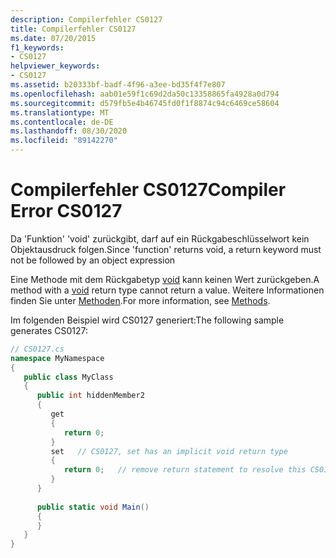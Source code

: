 ```yaml
---
description: Compilerfehler CS0127
title: Compilerfehler CS0127
ms.date: 07/20/2015
f1_keywords:
- CS0127
helpviewer_keywords:
- CS0127
ms.assetid: b20333bf-badf-4f96-a3ee-bd35f4f7e807
ms.openlocfilehash: aab01e59f1c69d2da50c13358865fa4928a0d794
ms.sourcegitcommit: d579fb5e4b46745fd0f1f8874c94c6469ce58604
ms.translationtype: MT
ms.contentlocale: de-DE
ms.lasthandoff: 08/30/2020
ms.locfileid: "89142270"
---
```

# <a name="compiler-error-cs0127"></a><span data-ttu-id="89236-103">Compilerfehler CS0127</span><span class="sxs-lookup"><span data-stu-id="89236-103">Compiler Error CS0127</span></span>
<span data-ttu-id="89236-104">Da 'Funktion' 'void' zurückgibt, darf auf ein Rückgabeschlüsselwort kein Objektausdruck folgen.</span><span class="sxs-lookup"><span data-stu-id="89236-104">Since 'function' returns void, a return keyword must not be followed by an object expression</span></span>  
  
 <span data-ttu-id="89236-105">Eine Methode mit dem Rückgabetyp [void](../language-reference/builtin-types/void.md) kann keinen Wert zurückgeben.</span><span class="sxs-lookup"><span data-stu-id="89236-105">A method with a [void](../language-reference/builtin-types/void.md) return type cannot return a value.</span></span> <span data-ttu-id="89236-106">Weitere Informationen finden Sie unter [Methoden](../programming-guide/classes-and-structs/methods.md).</span><span class="sxs-lookup"><span data-stu-id="89236-106">For more information, see [Methods](../programming-guide/classes-and-structs/methods.md).</span></span>  
  
 <span data-ttu-id="89236-107">Im folgenden Beispiel wird CS0127 generiert:</span><span class="sxs-lookup"><span data-stu-id="89236-107">The following sample generates CS0127:</span></span>  
  
```csharp  
// CS0127.cs  
namespace MyNamespace  
{  
   public class MyClass  
   {  
      public int hiddenMember2  
      {  
         get  
         {  
            return 0;  
         }  
         set   // CS0127, set has an implicit void return type  
         {  
            return 0;   // remove return statement to resolve this CS0127  
         }  
      }  
  
      public static void Main()  
      {  
      }  
   }  
}  
```
